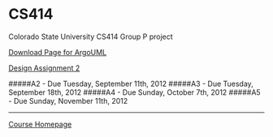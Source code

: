 CS414
=====

Colorado State University CS414 Group P project

[Download Page for ArgoUML](http://argouml-downloads.tigris.org/)

[Design Assignment 2](http://www.cs.colostate.edu/~ghosh/courses/cs414-f12/yr2012fa/more_assignments/A2345Team.php)

#####A2 - Due Tuesday, September 11th, 2012
#####A3 - Due Tuesday, September 18th, 2012
#####A4 - Due Sunday, October 7th, 2012
#####A5 - Due Sunday, November 11th, 2012
****
[Course Homepage](http://www.cs.colostate.edu/~ghosh/courses/cs414-f12/yr2012fa/index.php)